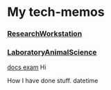 # My tech-memos

### [ResearchWorkstation](ResearchWorkstation)
### [LaboratoryAnimalScience](LaboratoryAnimalScience)
[docs exam](docs/exam)
Hi

How I have done stuff.
datetime
